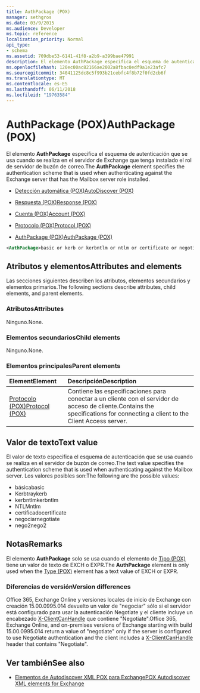 ```yaml
---
title: AuthPackage (POX)
manager: sethgros
ms.date: 03/9/2015
ms.audience: Developer
ms.topic: reference
localization_priority: Normal
api_type:
- schema
ms.assetid: 709dbe53-6141-41f8-a2b9-a399bae47991
description: El elemento AuthPackage especifica el esquema de autenticación que se usa cuando se realiza en el servidor de Exchange que tenga instalado el rol de servidor de buzón de correo.
ms.openlocfilehash: 120ec00ac82166ae2002a8fbac0edf9a1e23afc7
ms.sourcegitcommit: 34041125dc8c5f993b21cebfc4f8b72f0fd2cb6f
ms.translationtype: MT
ms.contentlocale: es-ES
ms.lasthandoff: 06/11/2018
ms.locfileid: "19763584"
---
```

# <a name="authpackage-pox"></a><span data-ttu-id="11a2a-103">AuthPackage (POX)</span><span class="sxs-lookup"><span data-stu-id="11a2a-103">AuthPackage (POX)</span></span>

<span data-ttu-id="11a2a-104">El elemento **AuthPackage** especifica el esquema de autenticación que se usa cuando se realiza en el servidor de Exchange que tenga instalado el rol de servidor de buzón de correo.</span><span class="sxs-lookup"><span data-stu-id="11a2a-104">The **AuthPackage** element specifies the authentication scheme that is used when authenticating against the Exchange server that has the Mailbox server role installed.</span></span> 
  
- [<span data-ttu-id="11a2a-105">Detección automática (POX)</span><span class="sxs-lookup"><span data-stu-id="11a2a-105">AutoDiscover (POX)</span></span>](autodiscover-pox.md)
  
- [<span data-ttu-id="11a2a-106">Respuesta (POX)</span><span class="sxs-lookup"><span data-stu-id="11a2a-106">Response (POX)</span></span>](response-pox.md)
  
- [<span data-ttu-id="11a2a-107">Cuenta (POX)</span><span class="sxs-lookup"><span data-stu-id="11a2a-107">Account (POX)</span></span>](account-pox.md)
  
- [<span data-ttu-id="11a2a-108">Protocolo (POX)</span><span class="sxs-lookup"><span data-stu-id="11a2a-108">Protocol (POX)</span></span>](protocol-pox.md)
  
- [<span data-ttu-id="11a2a-109">AuthPackage (POX)</span><span class="sxs-lookup"><span data-stu-id="11a2a-109">AuthPackage (POX)</span></span>](authpackage-pox.md)
  
```xml
<AuthPackage>basic or kerb or kerbntlm or ntlm or certificate or negotiate or nego2</AuthPackage>
```

## <a name="attributes-and-elements"></a><span data-ttu-id="11a2a-110">Atributos y elementos</span><span class="sxs-lookup"><span data-stu-id="11a2a-110">Attributes and elements</span></span>

<span data-ttu-id="11a2a-111">Las secciones siguientes describen los atributos, elementos secundarios y elementos primarios.</span><span class="sxs-lookup"><span data-stu-id="11a2a-111">The following sections describe attributes, child elements, and parent elements.</span></span>
  
### <a name="attributes"></a><span data-ttu-id="11a2a-112">Atributos</span><span class="sxs-lookup"><span data-stu-id="11a2a-112">Attributes</span></span>

<span data-ttu-id="11a2a-113">Ninguno.</span><span class="sxs-lookup"><span data-stu-id="11a2a-113">None.</span></span>
  
### <a name="child-elements"></a><span data-ttu-id="11a2a-114">Elementos secundarios</span><span class="sxs-lookup"><span data-stu-id="11a2a-114">Child elements</span></span>

<span data-ttu-id="11a2a-115">Ninguno.</span><span class="sxs-lookup"><span data-stu-id="11a2a-115">None.</span></span>
  
### <a name="parent-elements"></a><span data-ttu-id="11a2a-116">Elementos principales</span><span class="sxs-lookup"><span data-stu-id="11a2a-116">Parent elements</span></span>

|<span data-ttu-id="11a2a-117">**Element**</span><span class="sxs-lookup"><span data-stu-id="11a2a-117">**Element**</span></span>|<span data-ttu-id="11a2a-118">**Descripción**</span><span class="sxs-lookup"><span data-stu-id="11a2a-118">**Description**</span></span>|
|:-----|:-----|
|[<span data-ttu-id="11a2a-119">Protocolo (POX)</span><span class="sxs-lookup"><span data-stu-id="11a2a-119">Protocol (POX)</span></span>](protocol-pox.md) <br/> |<span data-ttu-id="11a2a-120">Contiene las especificaciones para conectar a un cliente con el servidor de acceso de cliente.</span><span class="sxs-lookup"><span data-stu-id="11a2a-120">Contains the specifications for connecting a client to the Client Access server.</span></span>  <br/> |
   
## <a name="text-value"></a><span data-ttu-id="11a2a-121">Valor de texto</span><span class="sxs-lookup"><span data-stu-id="11a2a-121">Text value</span></span>

<span data-ttu-id="11a2a-122">El valor de texto especifica el esquema de autenticación que se usa cuando se realiza en el servidor de buzón de correo.</span><span class="sxs-lookup"><span data-stu-id="11a2a-122">The text value specifies the authentication scheme that is used when authenticating against the Mailbox server.</span></span> <span data-ttu-id="11a2a-123">Los valores posibles son:</span><span class="sxs-lookup"><span data-stu-id="11a2a-123">The following are the possible values:</span></span>
  
- <span data-ttu-id="11a2a-124">básica</span><span class="sxs-lookup"><span data-stu-id="11a2a-124">basic</span></span>
- <span data-ttu-id="11a2a-125">Kerbtray</span><span class="sxs-lookup"><span data-stu-id="11a2a-125">kerb</span></span>
- <span data-ttu-id="11a2a-126">kerbntlm</span><span class="sxs-lookup"><span data-stu-id="11a2a-126">kerbntlm</span></span>
- <span data-ttu-id="11a2a-127">NTLM</span><span class="sxs-lookup"><span data-stu-id="11a2a-127">ntlm</span></span>
- <span data-ttu-id="11a2a-128">certificado</span><span class="sxs-lookup"><span data-stu-id="11a2a-128">certificate</span></span>
- <span data-ttu-id="11a2a-129">negociar</span><span class="sxs-lookup"><span data-stu-id="11a2a-129">negotiate</span></span>
- <span data-ttu-id="11a2a-130">nego2</span><span class="sxs-lookup"><span data-stu-id="11a2a-130">nego2</span></span>
    
## <a name="remarks"></a><span data-ttu-id="11a2a-131">Notas</span><span class="sxs-lookup"><span data-stu-id="11a2a-131">Remarks</span></span>

<span data-ttu-id="11a2a-132">El elemento **AuthPackage** solo se usa cuando el elemento de [Tipo (POX)](type-pox.md) tiene un valor de texto de EXCH o EXPR.</span><span class="sxs-lookup"><span data-stu-id="11a2a-132">The **AuthPackage** element is only used when the [Type (POX)](type-pox.md) element has a text value of EXCH or EXPR.</span></span> 
  
### <a name="version-differences"></a><span data-ttu-id="11a2a-133">Diferencias de versión</span><span class="sxs-lookup"><span data-stu-id="11a2a-133">Version differences</span></span>

<span data-ttu-id="11a2a-134">Office 365, Exchange Online y versiones locales de inicio de Exchange con creación 15.00.0995.014 devuelto un valor de "negociar" sólo si el servidor está configurado para usar la autenticación Negotiate y el cliente incluye un encabezado [X-ClientCanHandle](pox-autodiscover-request-for-exchange.md) que contiene "Negotiate".</span><span class="sxs-lookup"><span data-stu-id="11a2a-134">Office 365, Exchange Online, and on-premises versions of Exchange starting with build 15.00.0995.014 return a value of "negotiate" only if the server is configured to use Negotiate authentication and the client includes a [X-ClientCanHandle](pox-autodiscover-request-for-exchange.md) header that contains "Negotiate".</span></span> 
  
## <a name="see-also"></a><span data-ttu-id="11a2a-135">Ver también</span><span class="sxs-lookup"><span data-stu-id="11a2a-135">See also</span></span>

- [<span data-ttu-id="11a2a-136">Elementos de Autodiscover XML POX para Exchange</span><span class="sxs-lookup"><span data-stu-id="11a2a-136">POX Autodiscover XML elements for Exchange</span></span>](pox-autodiscover-xml-elements-for-exchange.md)


